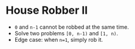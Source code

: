 # House Robber II

* `0` and `n-1` cannot be robbed at the same time.
* Solve two problems `[0, n-1)` and `[1, n)`.
* Edge case: when `n=1`, simply rob it.
